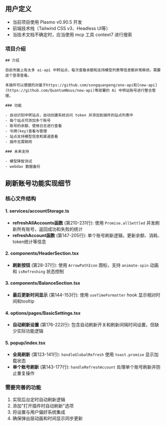 ## 用户定义
- 当前项目使用 Plasmo v0.90.5 开发
- 前端技术栈（Tailwind CSS v3、Headless UI等）
- 当技术文档不确定时，应当使用 mcp 工具 context7 进行搜索

### 项目介绍
```
## 介绍

目前市面上有太多 ai-api 中转站点，每次查看余额和支持模型列表等信息都非常麻烦，需要逐个登录查看。

本插件可以便捷的对基于https://github.com/songquanpeng/one-api和[new-api](https://github.com/QuantumNous/new-api)等部署的 Ai 中转站账号进行整合管理。

### 功能

- 自动识别中转站点，自动创建系统访问 token 并添加到插件的站点列表中
- 每个站点可添加多个账号
- 账号的余额、使用日志进行查看
- 令牌(key)查看与管理
- 站点支持模型信息和渠道查看
- 插件无需联网

### 未来支持

- 模型降智测试
- webdav 数据备份
```

## 刷新账号功能实现细节

### 核心文件结构

#### 1. services/accountStorage.ts
- **refreshAllAccounts函数** (第210-231行): 使用 `Promise.allSettled` 并发刷新所有账号，返回成功和失败的统计
- **refreshAccount函数** (第147-205行): 单个账号刷新逻辑，更新余额、消耗、token统计等信息

#### 2. components/HeaderSection.tsx  
- **刷新按钮** (第28-37行): 使用 `ArrowPathIcon` 图标，支持 `animate-spin` 动画和 `isRefreshing` 状态控制

#### 3. components/BalanceSection.tsx
- **最后更新时间显示** (第144-153行): 使用 `useTimeFormatter` hook 显示相对时间和tooltip

#### 4. options/pages/BasicSettings.tsx
- **自动刷新设置** (第176-222行): 包含自动刷新开关和刷新间隔时间设置，但缺少实际功能逻辑

#### 5. popup/index.tsx
- **全局刷新** (第123-141行): `handleGlobalRefresh` 使用 `toast.promise` 显示加载状态
- **单个账号刷新** (第143-177行): `handleRefreshAccount` 处理单个账号刷新并防止重复操作

### 需要完善的功能
1. 实现后台定时自动刷新逻辑
2. 添加"打开插件时自动刷新"选项
3. 将设置与用户偏好系统集成
4. 确保弹出层动画和时间显示同步更新
